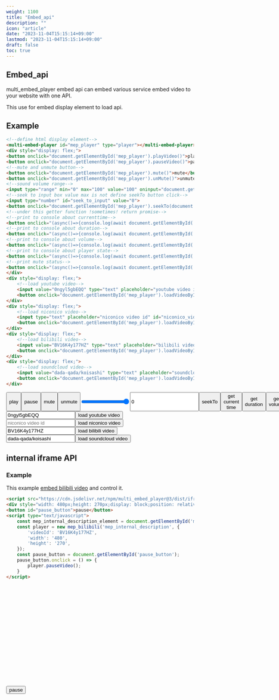```yaml
---
weight: 1100
title: "Embed_api"
description: ""
icon: "article"
date: "2023-11-04T15:15:14+09:00"
lastmod: "2023-11-04T15:15:14+09:00"
draft: false
toc: true
---
```


<!--load api-->
<script src="https://cdn.jsdelivr.net/npm/multi_embed_player@3/dist/multi_embed_player.js"></script>

<style>
    multi-embed-player{
        width: 480px;
        height: 270px;
        max-width: 100%;
    }
</style>

## Embed_api

multi_embed_player embed api can embed various service embed video to your website with one API.

This use for embed display element to load api.

## Example

```HTML
<!--define html display element-->
<multi-embed-player id="mep_player" type="player"></multi-embed-player>
<div style="display: flex;">
<button onclick="document.getElementById('mep_player').playVideo()">play</button>
<button onclick="document.getElementById('mep_player').pauseVideo()">pause</button>
<!--mute and unmute button-->
<button onclick="document.getElementById('mep_player').mute()">mute</button>
<button onclick="document.getElementById('mep_player').unMute()">unmute</button>
<!--sound volume range-->
<input type="range" min="0" max="100" value="100" oninput="document.getElementById('mep_player').setVolume(this.value)">
<!--seek to input box value max is not define seekTo button click-->
<input type="number" id="seek_to_input" value="0">
<button onclick="document.getElementById('mep_player').seekTo(document.getElementById('seek_to_input').value)">seekTo</button>
<!--under this getter function !sometimes! return promise-->
<!--print to console about currenttime-->
<button onclick="(async()=>{console.log(await document.getElementById('mep_player').getCurrentTime())})()">get current time</button>
<!--print to console about duration-->
<button onclick="(async()=>{console.log(await document.getElementById('mep_player').getDuration())})()">get duration</button>
<!--print to console about volume-->
<button onclick="(async()=>{console.log(await document.getElementById('mep_player').getVolume())})()">get volume</button>
<!--print to console about player state-->
<button onclick="(async()=>{console.log(await document.getElementById('mep_player').getPlayerState())})()">get player state</button>
<!--print mute status-->
<button onclick="(async()=>{console.log(await document.getElementById('mep_player').isMuted())})()">is muted</button>
</div>
<div style="display: flex;">
    <!--load youtube video-->
    <input value="0ngyl5gbEQQ" type="text" placeholder="youtube video id" id="youtube_video_id">
    <button onclick="document.getElementById('mep_player').loadVideoById({'videoId':document.getElementById('youtube_video_id').value, service:'youtube'})">load youtube video</button>
</div>
<div style="display: flex;">
    <!--load niconico video-->
    <input type="text" placeholder="niconico video id" id="niconico_video_id">
    <button onclick="document.getElementById('mep_player').loadVideoById({'videoId':document.getElementById('niconico_video_id').value, service:'niconico'})">load niconico video</button>
</div>
<div style="display: flex;">
    <!--load bilibili video-->
    <input value="BV16K4y177HZ" type="text" placeholder="bilibili video id" id="bilibili_video_id">
    <button onclick="document.getElementById('mep_player').loadVideoById({'videoId':document.getElementById('bilibili_video_id').value, service:'bilibili'})">load bilibili video</button>
</div>
<div style="display: flex;">
    <!--load soundcloud video-->
    <input value="dada-qada/koisashi" type="text" placeholder="soundcloud video id" id="soundcloud_video_id">
    <button onclick="document.getElementById('mep_player').loadVideoById({'videoId':document.getElementById('soundcloud_video_id').value, service:'soundcloud'})">load soundcloud video</button>
</div>
```

<multi-embed-player id="mep_player" type="player"></multi-embed-player>

<div style="display: flex;">
<button onclick="document.getElementById('mep_player').playVideo()">play</button>
<button onclick="document.getElementById('mep_player').pauseVideo()">pause</button>
<!--mute and unmute button-->
<button onclick="document.getElementById('mep_player').mute()">mute</button>
<button onclick="document.getElementById('mep_player').unMute()">unmute</button>
<!--sound volume range-->
<input type="range" min="0" max="100" value="100" oninput="document.getElementById('mep_player').setVolume(this.value)">
<!--seek to input box value max is not define seekTo button click-->
<input type="number" id="seek_to_input" value="0">
<button onclick="document.getElementById('mep_player').seekTo(document.getElementById('seek_to_input').value)">seekTo</button>
<!--under this getter function !sometimes! return promise-->
<!--print to console about currenttime-->
<button onclick="(async()=>{console.log(await document.getElementById('mep_player').getCurrentTime())})()">get current time</button>
<!--print to console about duration-->
<button onclick="(async()=>{console.log(await document.getElementById('mep_player').getDuration())})()">get duration</button>
<!--print to console about volume-->
<button onclick="(async()=>{console.log(await document.getElementById('mep_player').getVolume())})()">get volume</button>
<!--print to console about player state-->
<button onclick="(async()=>{console.log(await document.getElementById('mep_player').getPlayerState())})()">get player state</button>
<!--print mute status-->
<button onclick="(async()=>{console.log(await document.getElementById('mep_player').isMuted())})()">is muted</button>
</div>
<div style="display: flex;">
    <!--load youtube video-->
    <input value="0ngyl5gbEQQ" type="text" placeholder="youtube video id" id="youtube_video_id">
    <button onclick="document.getElementById('mep_player').loadVideoById({'videoId':document.getElementById('youtube_video_id').value, service:'youtube'})">load youtube video</button>
</div>
<div style="display: flex;">
    <!--load niconico video-->
    <input type="text" placeholder="niconico video id" id="niconico_video_id">
    <button onclick="document.getElementById('mep_player').loadVideoById({'videoId':document.getElementById('niconico_video_id').value, service:'niconico'})">load niconico video</button>
</div>
<div style="display: flex;">
    <!--load bilibili video-->
    <input value="BV16K4y177HZ" type="text" placeholder="bilibili video id" id="bilibili_video_id">
    <button onclick="document.getElementById('mep_player').loadVideoById({'videoId':document.getElementById('bilibili_video_id').value, service:'bilibili'})">load bilibili video</button>
</div>
<div style="display: flex;">
    <!--load soundcloud video-->
    <input value="dada-qada/koisashi" type="text" placeholder="soundcloud video id" id="soundcloud_video_id">
    <button onclick="document.getElementById('mep_player').loadVideoById({'videoId':document.getElementById('soundcloud_video_id').value, service:'soundcloud'})">load soundcloud video</button>
</div>

## internal iframe API

### Example

This example [embed bilibili video](https://www.bilibili.com/video/BV16K4y177HZ/) and control it.

```HTML
<script src="https://cdn.jsdelivr.net/npm/multi_embed_player@3/dist/iframe_api/bilibili.js"></script>
<div style="width: 480px;height: 270px;display: block;position: relative;"><div id="mep_internal_description"></div></div>
<button id="pause_button">pause</button>
<script type="text/javascript">
    const mep_internal_description_element = document.getElementById('mep_internal_description');
    const player = new mep_bilibili('mep_internal_description', {
        'videoId': 'BV16K4y177HZ',
        'width': '480',
        'height': '270',
    });
    const pause_button = document.getElementById('pause_button');
    pause_button.onclick = () => {
        player.pauseVideo();
    }
</script>
```

<script src="https://cdn.jsdelivr.net/npm/multi_embed_player@3/dist/iframe_api/bilibili.js"></script>
<div style="width: 480px;height: 270px;display: block;position: relative;"><div id="mep_internal_description"></div></div>
<button id="pause_button">pause</button>
<script type="text/javascript">
    const mep_internal_description_element = document.getElementById('mep_internal_description');
    const player = new mep_bilibili('mep_internal_description', {
        'videoId': 'BV16K4y177HZ',
        'width': '480',
        'height': '270',
    });
    const pause_button = document.getElementById('pause_button');
    pause_button.onclick = () => {
        player.pauseVideo();
    }
</script>
